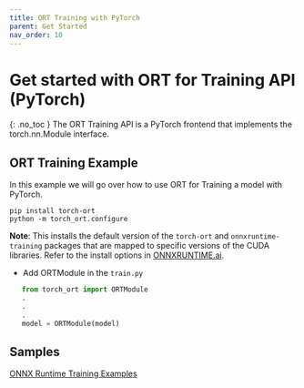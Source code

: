 ```yaml
---
title: ORT Training with PyTorch
parent: Get Started
nav_order: 10
---
```


# Get started with ORT for Training API (PyTorch)
{: .no_toc }
The ORT Training API is a PyTorch frontend that implements the torch.nn.Module interface.

## ORT Training Example
In this example we will go over how to use ORT for Training a model with PyTorch.

```
pip install torch-ort
python -m torch_ort.configure
```

**Note**: This installs the default version of the `torch-ort` and `onnxruntime-training` packages that are mapped to specific versions of the CUDA libraries. Refer to the install options in [ONNXRUNTIME.ai](https://onnxruntime.ai).

 - Add ORTModule in the `train.py`
```python
   from torch_ort import ORTModule
   .
   .
   .
   model = ORTModule(model)
```

## Samples
[ONNX Runtime Training Examples](https://github.com/microsoft/onnxruntime-training-examples)
